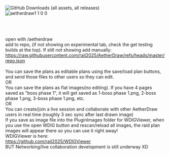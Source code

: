 ![GitHub Downloads (all assets, all releases)](https://img.shields.io/github/downloads/rail2025/AetherDraw/total?logoColor=brightgreen)
<br>
![aetherdraw1 1 0 0](https://github.com/user-attachments/assets/9dfa0722-6a5a-461e-aae6-9027fe6608b5) <br>
<br>
<br>
<br>


open with /aetherdraw  <br>
add to repo, (if not showing on experimental tab, check the get testing builds at the top). If still not showing add manually: <br>
https://raw.githubusercontent.com/rail2025/AetherDraw/refs/heads/master/repo.json <br>
<br>
You can save the plans as editable plans using the save/load plan buttons, and send those files to other users so they can edit. <br>
OR<br>
You can save the plans as flat images(no editing). If you have 4 pages saved as "boss phase 1", it will get saved as 1-boss phase 1.png, 2-boss phase 1.png, 3-boss phase 1.png, etc. <br>
OR<br>
You can create/join a live session and collaborate with other AetherDraw users in real time (roughly 3 sec sync after last drawn image)
<br>
If you save as image file into the PluginImages folder for WDIGViewer, when you use the open WDIG button and rescan/reload all images, the raid plan images will appear there so you can use it right away!
<br>
WDIGViewer is here:<br>
https://github.com/rail2025/WDIGViewer
<br>
BUT Networking/live collaboration development is still underway XD<br>
<br>
